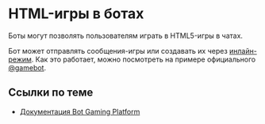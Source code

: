 # HTML-игры в ботах

Боты могут позволять пользователям играть в HTML5-игры в чатах. 

Бот может отправлять сообщения-игры или создавать их через [инлайн-режим](../interaction/inline). Как это работает, можно посмотреть на примере официального [@gamebot](https://t.me/gamebot).

## Ссылки по теме

- [Документация Bot Gaming Platform](https://core.telegram.org/bots/games)